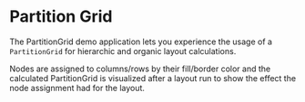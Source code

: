 # Partition Grid
  

 The PartitionGrid demo application lets you experience the usage of a `PartitionGrid` for hierarchic and organic layout calculations.   

 Nodes are assigned to columns/rows by their fill/border color and the calculated PartitionGrid is visualized after a layout run to show the effect the node assignment had for the layout.   